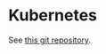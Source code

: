 # Kubernetes

See [this git repository](https://jbcodeforce.github.io/openshift-studies/k8s/k8s-0/).